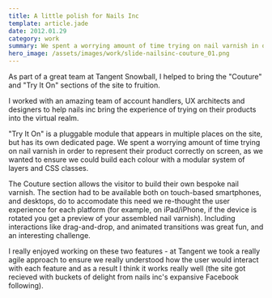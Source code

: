 ```yaml
---
title: A little polish for Nails Inc
template: article.jade
date: 2012.01.29
category: work
summary: We spent a worrying amount of time trying on nail varnish in order to represent the product correctly on screen
hero_image: /assets/images/work/slide-nailsinc-couture_01.png
---
```

As part of a great team at Tangent Snowball, I helped to bring the "Couture" and "Try It On" sections of the site to fruition.

I worked with an amazing team of account handlers, UX architects and designers to help nails inc bring the experience of trying on their products into the virtual realm.

"Try It On" is a pluggable module that appears in multiple places on the site, but has its own dedicated page. We spent a worrying amount of time trying on nail varnish in order to represent their product correctly on screen, as we wanted to ensure we could build each colour with a modular system of layers and CSS classes.

The Couture section allows the visitor to build their own bespoke nail varnish. The section had to be available both on touch-based smartphones, and desktops, do to accomodate this need we re-thought the user experience for each platform (for example, on iPad/iPhone, if the device is rotated you get a preview of your assembled nail varnish). Including interactions like drag-and-drop, and animated transitions was great fun, and an interesting challenge.

I really enjoyed working on these two features - at Tangent we took a really agile approach to ensure we really understood how the user would interact with each feature and as a result I think it works really well (the site got recieved with buckets of delight from nails inc's expansive Facebook following).
